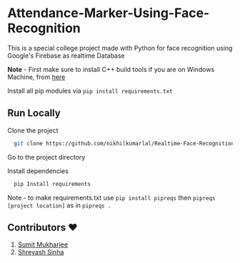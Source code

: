 # Attendance-Marker-Using-Face-Recognition

This is a special college project made with Python for face recognition using Google's Firebase as realtime Database

**Note** - First make sure to install C++ build tools if you are on Windows Machine, from [here](https://visualstudio.microsoft.com/visual-cpp-build-tools/)

Install all pip modules via `pip install requirements.txt`
## Run Locally

Clone the project

```bash
  git clone https://github.com/nikhilkumarlal/Realtime-Face-Recognition-Attendance-System-.git
```

Go to the project directory




Install dependencies

```bash
  pip Install requirements
  ```
  
Note - to make requirements.txt use `pip install pipreqs` then `pipreqs [project location]` as in `pipreqs .`

## Contributors ❤️
 1. [Sumit Mukharjee](https://github.com/sumitishere)
 2. [Shreyash Sinha](https://github.com/shreyash07cod)




